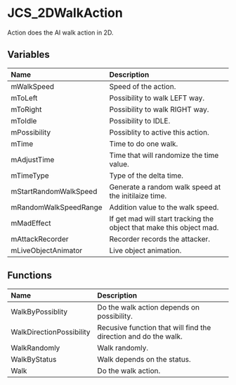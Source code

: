 # JCS_2DWalkAction

Action does the AI walk action in 2D.

## Variables

| Name                  | Description                                                          |
|:----------------------|:---------------------------------------------------------------------|
| mWalkSpeed            | Speed of the action.                                                 |
| mToLeft               | Possibility to walk LEFT way.                                        |
| mToRight              | Possibility to walk RIGHT way.                                       |
| mToIdle               | Possibility to IDLE.                                                 |
| mPossibility          | Possiblity to active this action.                                    |
| mTime                 | Time to do one walk.                                                 |
| mAdjustTime           | Time that will randomize the time value.                             |
| mTimeType             | Type of the delta time.                                              |
| mStartRandomWalkSpeed | Generate a random walk speed at the initilaize time.                 |
| mRandomWalkSpeedRange | Addition value to the walk speed.                                    |
| mMadEffect            | If get mad will start tracking the object that make this object mad. |
| mAttackRecorder       | Recorder records the attacker.                                       |
| mLiveObjectAnimator   | Live object animation.                                               |

## Functions

| Name                     | Description                                                     |
|:-------------------------|:----------------------------------------------------------------|
| WalkByPossiblity         | Do the walk action depends on possibility.                      |
| WalkDirectionPossibility | Recusive function that will find the direction and do the walk. |
| WalkRandomly             | Walk randomly.                                                  |
| WalkByStatus             | Walk depends on the status.                                     |
| Walk                     | Do the walk action.                                             |
